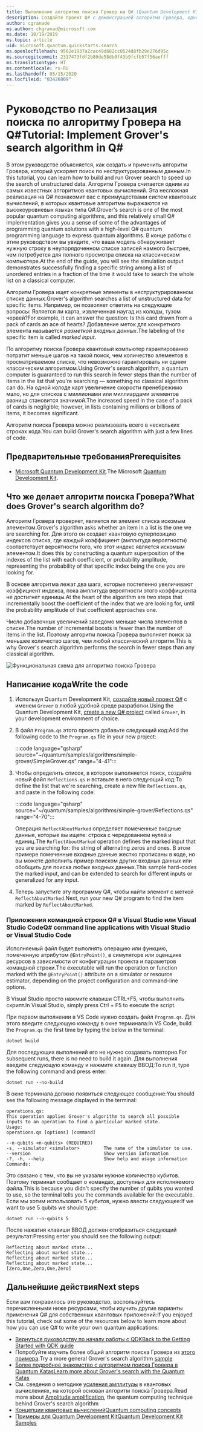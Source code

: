 ```yaml
---
title: Выполнение алгоритма поиска Гровер на Q# (Quantum Development Kit)
description: Создайте проект Q# с демонстрацией алгоритма Гровера, одного из самых известных квантовых алгоритмов.
author: cgranade
ms.author: chgranad@microsoft.com
ms.date: 10/19/2019
ms.topic: article
uid: microsoft.quantum.quickstarts.search
ms.openlocfilehash: 9562e1937a2cac49d682cc0524d8fb29e276d95c
ms.sourcegitcommit: 2317473fdf2b80de58db0f43b9fcfb57f56aefff
ms.translationtype: HT
ms.contentlocale: ru-RU
ms.lasthandoff: 05/15/2020
ms.locfileid: "83426809"
---
```

# <a name="tutorial-implement-grovers-search-algorithm-in-q"></a><span data-ttu-id="aa446-103">Руководство по Реализация поиска по алгоритму Гровера на Q\#</span><span class="sxs-lookup"><span data-stu-id="aa446-103">Tutorial: Implement Grover's search algorithm in Q\#</span></span>

<span data-ttu-id="aa446-104">В этом руководстве объясняется, как создать и применить алгоритм Гровера, который ускоряет поиск по неструктурированным данным.</span><span class="sxs-lookup"><span data-stu-id="aa446-104">In this tutorial, you can learn how to build and run Grover search to speed up the search of unstructured data.</span></span>  <span data-ttu-id="aa446-105">Алгоритм Гровера считается одним из самых известных алгоритмов квантовых вычислений. Эта несложная реализация на Q# познакомит вас с преимуществами систем квантовых вычислений, в которых квантовые алгоритмы выражаются на высокоуровневых языках типа Q#.</span><span class="sxs-lookup"><span data-stu-id="aa446-105">Grover's search is one of the most popular quantum computing algorithms, and this relatively small Q# implementation gives you a sense of some of the advantages of programming quantum solutions with a high-level Q# quantum programming language to express quantum algorithms.</span></span>  <span data-ttu-id="aa446-106">В конце работы с этим руководством вы увидите, что ваша модель обнаруживает нужную строку в неупорядоченном списке записей намного быстрее, чем потребуется для полного просмотра списка на классическом компьютере.</span><span class="sxs-lookup"><span data-stu-id="aa446-106">At the end of the guide, you will see the simulation output demonstrates successfully finding a specific string among a list of unordered entries in a fraction of the time it would take to search the whole list on a classical computer.</span></span>

<span data-ttu-id="aa446-107">Алгоритм Гровера ищет конкретные элементы в неструктурированном списке данных.</span><span class="sxs-lookup"><span data-stu-id="aa446-107">Grover's algorithm searches a list of unstructured data for specific items.</span></span> <span data-ttu-id="aa446-108">Например, он позволяет ответить на следующие вопросы: Является ли карта, извлеченная наугад из колоды, тузом червей?</span><span class="sxs-lookup"><span data-stu-id="aa446-108">For example, it can answer the question: Is this card drawn from a pack of cards an ace of hearts?</span></span> <span data-ttu-id="aa446-109">Добавление меток для конкретного элемента называется _разметкой входных данных_.</span><span class="sxs-lookup"><span data-stu-id="aa446-109">The labeling of the specific item is called _marked input_.</span></span>

<span data-ttu-id="aa446-110">По алгоритму поиска Гровера квантовый компьютер гарантированно потратит меньше шагов на такой поиск, чем количество элементов в просматриваемом списке, что невозможно гарантировать ни одним классическим алгоритмом.</span><span class="sxs-lookup"><span data-stu-id="aa446-110">Using Grover's search algorithm, a quantum computer is guaranteed to run this search in fewer steps than the number of items in the list that you're searching — something no classical algorithm can do.</span></span> <span data-ttu-id="aa446-111">На одной колоде карт увеличение скорости пренебрежимо мало, но для списков с миллионами или миллиардами элементов разница становится значимой.</span><span class="sxs-lookup"><span data-stu-id="aa446-111">The increased speed in the case of a pack of cards is negligible; however, in lists containing millions or billions of items, it becomes significant.</span></span>

<span data-ttu-id="aa446-112">Алгоритм поиска Гровера можно реализовать всего в нескольких строках кода.</span><span class="sxs-lookup"><span data-stu-id="aa446-112">You can build Grover's search algorithm with just a few lines of code.</span></span>

## <a name="prerequisites"></a><span data-ttu-id="aa446-113">Предварительные требования</span><span class="sxs-lookup"><span data-stu-id="aa446-113">Prerequisites</span></span>

- <span data-ttu-id="aa446-114">[Microsoft Quantum Development Kit][install].</span><span class="sxs-lookup"><span data-stu-id="aa446-114">The Microsoft [Quantum Development Kit][install].</span></span>

## <a name="what-does-grovers-search-algorithm-do"></a><span data-ttu-id="aa446-115">Что же делает алгоритм поиска Гровера?</span><span class="sxs-lookup"><span data-stu-id="aa446-115">What does Grover's search algorithm do?</span></span>

<span data-ttu-id="aa446-116">Алгоритм Гровера проверяет, является ли элемент списка искомым элементом.</span><span class="sxs-lookup"><span data-stu-id="aa446-116">Grover's algorithm asks whether an item in a list is the one we are searching for.</span></span> <span data-ttu-id="aa446-117">Для этого он создает квантовую суперпозицию индексов списка, где каждый коэффициент (амплитуда вероятности) соответствует вероятности того, что этот индекс является искомым элементом.</span><span class="sxs-lookup"><span data-stu-id="aa446-117">It does this by constructing a quantum superposition of the indexes of the list with each coefficient, or probability amplitude, representing the probability of that specific index being the one you are looking for.</span></span>

<span data-ttu-id="aa446-118">В основе алгоритма лежат два шага, которые постепенно увеличивают коэффициент индекса, пока амплитуда вероятности этого коэффициента не достигнет единицы.</span><span class="sxs-lookup"><span data-stu-id="aa446-118">At the heart of the algorithm are two steps that incrementally boost the coefficient of the index that we are looking for, until the probability amplitude of that coefficient approaches one.</span></span>

<span data-ttu-id="aa446-119">Число добавочных увеличений заведомо меньше числа элементов в списке.</span><span class="sxs-lookup"><span data-stu-id="aa446-119">The number of incremental boosts is fewer than the number of items in the list.</span></span> <span data-ttu-id="aa446-120">Поэтому алгоритм поиска Гровера выполняет поиск за меньшее количество шагов, чем любой классический алгоритм.</span><span class="sxs-lookup"><span data-stu-id="aa446-120">This is why Grover's search algorithm performs the search in fewer steps than any classical algorithm.</span></span>

![Функциональная схема для алгоритма поиска Гровера](~/media/grover.png)

## <a name="write-the-code"></a><span data-ttu-id="aa446-122">Написание кода</span><span class="sxs-lookup"><span data-stu-id="aa446-122">Write the code</span></span>

1. <span data-ttu-id="aa446-123">Используя Quantum Development Kit, [создайте новый проект Q#](xref:microsoft.quantum.howto.createproject) с именем `Grover` в любой удобной среде разработки.</span><span class="sxs-lookup"><span data-stu-id="aa446-123">Using the Quantum Development Kit, [create a new Q# project](xref:microsoft.quantum.howto.createproject) called `Grover`, in your development environment of choice.</span></span>

1. <span data-ttu-id="aa446-124">В файл `Program.qs` этого проекта добавьте следующий код:</span><span class="sxs-lookup"><span data-stu-id="aa446-124">Add the following code to the `Program.qs` file in your new project:</span></span>

    :::code language="qsharp" source="~/quantum/samples/algorithms/simple-grover/SimpleGrover.qs" range="4-41":::

1. <span data-ttu-id="aa446-125">Чтобы определить список, в котором выполняется поиск, создайте новый файл `Reflections.qs` и вставьте в него следующий код:</span><span class="sxs-lookup"><span data-stu-id="aa446-125">To define the list that we're searching, create a new file `Reflections.qs`, and paste in the following code:</span></span>

    :::code language="qsharp" source="~/quantum/samples/algorithms/simple-grover/Reflections.qs" range="4-70":::

    <span data-ttu-id="aa446-126">Операция `ReflectAboutMarked` определяет помеченные входные данные, которые вы ищете: строка с чередованием нулей и единиц.</span><span class="sxs-lookup"><span data-stu-id="aa446-126">The `ReflectAboutMarked` operation defines the marked input that you are searching for: the string of alternating zeros and ones.</span></span> <span data-ttu-id="aa446-127">В этом примере помеченные входные данные жестко прописаны в коде, но вы можете дополнить пример поиском других входных данных или обобщить для поиска любых входных данных.</span><span class="sxs-lookup"><span data-stu-id="aa446-127">This sample hard-codes the marked input, and can be extended to search for different inputs or generalized for any input.</span></span>

1. <span data-ttu-id="aa446-128">Теперь запустите эту программу Q#, чтобы найти элемент с меткой `ReflectAboutMarked`.</span><span class="sxs-lookup"><span data-stu-id="aa446-128">Next, run your new Q# program to find the item marked by `ReflectAboutMarked`.</span></span>

### <a name="q-command-line-applications-with-visual-studio-or-visual-studio-code"></a><span data-ttu-id="aa446-129">Приложения командной строки Q# в Visual Studio или Visual Studio Code</span><span class="sxs-lookup"><span data-stu-id="aa446-129">Q# command line applications with Visual Studio or Visual Studio Code</span></span>

<span data-ttu-id="aa446-130">Исполняемый файл будет выполнять операцию или функцию, помеченную атрибутом `@EntryPoint()`, в симуляторе или оценщике ресурсов в зависимости от конфигурации проекта и параметров командной строки.</span><span class="sxs-lookup"><span data-stu-id="aa446-130">The executable will run the operation or function marked with the `@EntryPoint()` attribute on a simulator or resource estimator, depending on the project configuration and command-line options.</span></span>

<span data-ttu-id="aa446-131">В Visual Studio просто нажмите клавиши CTRL+F5, чтобы выполнить скрипт.</span><span class="sxs-lookup"><span data-stu-id="aa446-131">In Visual Studio, simply press Ctrl + F5 to execute the script.</span></span>

<span data-ttu-id="aa446-132">При первом выполнении в VS Code нужно создать файл `Program.qs`. Для этого введите следующую команду в окне терминала:</span><span class="sxs-lookup"><span data-stu-id="aa446-132">In VS Code, build the `Program.qs` the first time by typing the below in the terminal:</span></span>

```Command line
dotnet build
```

<span data-ttu-id="aa446-133">Для последующих выполнений его не нужно создавать повторно.</span><span class="sxs-lookup"><span data-stu-id="aa446-133">For subsequent runs, there is no need to build it again.</span></span> <span data-ttu-id="aa446-134">Для выполнения введите следующую команду и нажмите клавишу ВВОД:</span><span class="sxs-lookup"><span data-stu-id="aa446-134">To run it, type the following command and press enter:</span></span>

```Command line
dotnet run --no-build
```

<span data-ttu-id="aa446-135">В окне терминала должно появиться следующее сообщение:</span><span class="sxs-lookup"><span data-stu-id="aa446-135">You should see the following message displayed in the terminal:</span></span>

```
operations.qs:
This operation applies Grover's algorithm to search all possible inputs to an operation to find a particular marked state.
Usage:
operations.qs [options] [command]

--n-qubits <n-qubits> (REQUIRED)
-s, --simulator <simulator>         The name of the simulator to use.
--version                           Show version information
-?, -h, --help                      Show help and usage information
Commands:
```

<span data-ttu-id="aa446-136">Это связано с тем, что вы не указали нужное количество кубитов. Поэтому терминал сообщает о командах, доступных для исполняемого файла.</span><span class="sxs-lookup"><span data-stu-id="aa446-136">This is because you didn't specify the number of qubits you wanted to use, so the terminal tells you the commands available for the executable.</span></span> <span data-ttu-id="aa446-137">Если мы хотим использовать 5 кубитов, нужно ввести следующее:</span><span class="sxs-lookup"><span data-stu-id="aa446-137">If we want to use 5 qubits we should type:</span></span>

```Command line
dotnet run --n-qubits 5
```

<span data-ttu-id="aa446-138">После нажатия клавиши ВВОД должен отобразиться следующий результат:</span><span class="sxs-lookup"><span data-stu-id="aa446-138">Pressing enter you should see the following output:</span></span>

```
Reflecting about marked state...
Reflecting about marked state...
Reflecting about marked state...
Reflecting about marked state...
[Zero,One,Zero,One,Zero]
```

## <a name="next-steps"></a><span data-ttu-id="aa446-139">Дальнейшие действия</span><span class="sxs-lookup"><span data-stu-id="aa446-139">Next steps</span></span>

<span data-ttu-id="aa446-140">Если вам понравилось это руководство, воспользуйтесь перечисленными ниже ресурсами, чтобы изучить другие варианты применения Q# для собственных квантовых приложений:</span><span class="sxs-lookup"><span data-stu-id="aa446-140">If you enjoyed this tutorial, check out some of the resources below to learn more about how you can use Q# to write your own quantum applications:</span></span>

- [<span data-ttu-id="aa446-141">Вернуться руководству по началу работы с QDK</span><span class="sxs-lookup"><span data-stu-id="aa446-141">Back to the Getting Started with QDK guide</span></span>](xref:microsoft.quantum.welcome)
- <span data-ttu-id="aa446-142">Попробуйте изучить более общий алгоритм поиска Гровера из [этого примера](https://github.com/microsoft/Quantum/tree/master/samples/algorithms/database-search).</span><span class="sxs-lookup"><span data-stu-id="aa446-142">Try a more general Grover's search algorithm [sample](https://github.com/microsoft/Quantum/tree/master/samples/algorithms/database-search)</span></span>
- [<span data-ttu-id="aa446-143">Более подробное знакомство с алгоритмом поиска Гровера в Quantum Katas</span><span class="sxs-lookup"><span data-stu-id="aa446-143">Learn more about Grover's search with the Quantum Katas</span></span>](xref:microsoft.quantum.overview.katas)
- <span data-ttu-id="aa446-144">См. сведения о методике [усиления амплитуды][amplitude-amplification] в квантовых вычислениях, на которой основан алгоритм поиска Гровера.</span><span class="sxs-lookup"><span data-stu-id="aa446-144">Read more about [Amplitude amplification][amplitude-amplification], the quantum computing technique behind Grover's search algorithm</span></span>
- [<span data-ttu-id="aa446-145">Концепции квантовых вычислений</span><span class="sxs-lookup"><span data-stu-id="aa446-145">Quantum computing concepts</span></span>](xref:microsoft.quantum.concepts.intro)
- [<span data-ttu-id="aa446-146">Примеры для Quantum Development Kit</span><span class="sxs-lookup"><span data-stu-id="aa446-146">Quantum Development Kit Samples</span></span>](https://docs.microsoft.com/samples/browse/?products=qdk)

<!-- LINKS -->

[install]: xref:microsoft.quantum.install
[amplitude-amplification]: xref:microsoft.quantum.libraries.standard.algorithms#amplitude-amplification
